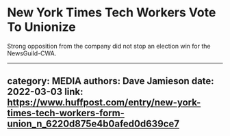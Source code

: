 # New York Times Tech Workers Vote To Unionize

Strong opposition from the company did not stop an election win for the NewsGuild-CWA.

---
category: MEDIA
authors: Dave Jamieson
date: 2022-03-03
link: https://www.huffpost.com/entry/new-york-times-tech-workers-form-union_n_6220d875e4b0afed0d639ce7
---
